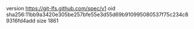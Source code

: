 version https://git-lfs.github.com/spec/v1
oid sha256:11bb9a3420e305be257bfe55e3d55d69b910995080537f75c234c89316fd4add
size 1861
